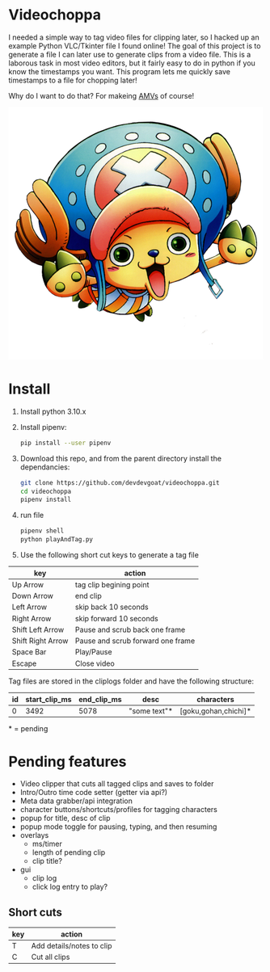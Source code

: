 # Videochoppa

I needed a simple way to tag video files for clipping later, so I hacked up an example Python VLC/Tkinter file I found online! The goal of this project is to generate a file I can later use to generate clips from a video file. This is a laborous task in most video editors, but it fairly easy to do in python if you know the timestamps you want. This program lets me quickly save timestamps to a file for chopping later! 

Why do I want to do that? For makeing [AMVs](https://www.youtube.com/c/devdevgoat) of course!

![](img/choppa.png)


# Install

1. Install python 3.10.x
1. Install pipenv:

    ```sh
    pip install --user pipenv
    ```

1. Download this repo, and from the parent directory install the dependancies:

    ``` sh
    git clone https://github.com/devdevgoat/videochoppa.git
    cd videochoppa
    pipenv install 
    ```

1. run file

    ```bash
    pipenv shell 
    python playAndTag.py
    ```

1. Use the following short cut keys to generate a tag file

key | action
------------- | ------
Up Arrow | tag clip begining point
Down Arrow | end clip
Left Arrow | skip back 10 seconds
Right Arrow | skip forward 10 seconds
Shift Left Arrow | Pause and scrub back one frame
Shift Right Arrow | Pause and scrub forward one frame
Space Bar | Play/Pause
Escape | Close video

Tag files are stored in the cliplogs folder and have the following structure:

id|start_clip_ms|end_clip_ms|desc|characters
-|-|-|-|-
0|3492|5078|"some text"*|[goku,gohan,chichi]*

\* = pending 
  
# Pending features

- Video clipper that cuts all tagged clips and saves to folder
- Intro/Outro time code setter (getter via api?)
- Meta data grabber/api integration
- character buttons/shortcuts/profiles for tagging characters
- popup for title, desc of clip
- popup mode toggle for pausing, typing, and then resuming
- overlays
  - ms/timer
  - length of pending clip
  - clip title?
- gui
  - clip log
  - click log entry to play?


## Short cuts
key | action
------------- | ------
T | Add details/notes to clip
C | Cut all clips




